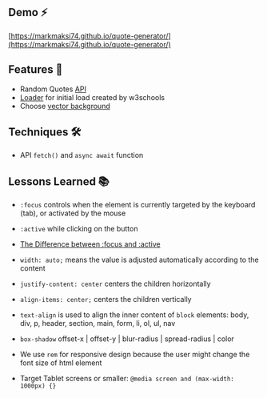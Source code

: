 ## Demo ⚡
[https://markmaksi74.github.io/quote-generator/](https://markmaksi74.github.io/quote-generator/)

## Features 🥁
- Random Quotes [API](https://type.fit/api/quotes)
- [Loader](https://www.w3schools.com/howto/howto_css_loader.asp) for initial load created by w3schools
- Choose [vector background](https://heropatterns.com/)

## Techniques 🛠
- API `fetch()` and `async await` function

## Lessons Learned 📚
- `:focus` controls when the element is currently targeted by the keyboard (tab), or activated by the mouse

- `:active` while clicking on the button

- [The Difference between :focus and :active](https://stackoverflow.com/questions/1677990/what-is-the-difference-between-focus-and-active)

- `width: auto;` means the value is adjusted automatically according to the content

- `justify-content: center` centers the children horizontally

- `align-items: center;` centers the children vertically

- `text-align` is used to align the inner content of `block` elements: body, div, p, header, section, main, form, li, ol, ul, nav

- `box-shadow` offset-x | offset-y | blur-radius | spread-radius | color

- We use `rem` for responsive design because the user might change the font size of html element

- Target Tablet screens or smaller: `@media screen and (max-width: 1000px) {}`
